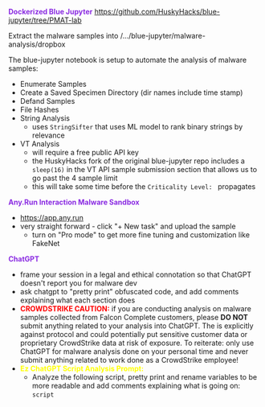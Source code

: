 
<span style="color:blueviolet;font-weight:bold">Dockerized Blue Jupyter</span>
	https://github.com/HuskyHacks/blue-jupyter/tree/PMAT-lab

Extract the malware samples into /.../blue-jupyter/malware-analysis/dropbox

The blue-jupyter notebook is setup to automate the analysis of malware samples:
- Enumerate Samples
- Create a Saved Specimen Directory (dir names include time stamp)
- Defand Samples
- File Hashes
- String Analysis
	- uses `StringSifter` that uses ML model to rank binary strings by relevance
- VT Analysis
	- will require a free public API key
	- the HuskyHacks fork of the original blue-jupyter repo includes a `sleep(16)` in the VT API sample submission section that allows us to go past the 4 sample limit
	- this will take some time before the `Criticality Level: ` propagates

<span style="color:blueviolet;font-weight:bold">Any.Run Interaction Malware Sandbox</span>
- https://app.any.run
- very straight forward - click "+ New task" and upload the sample
	- turn on "Pro mode" to get more fine tuning and customization like FakeNet

<span style="color:blueviolet;font-weight:bold">ChatGPT</span>
- frame your session in a legal and ethical connotation so that ChatGPT doesn't report you for malware dev
- ask chatgpt to "pretty print" obfuscated code, and add comments explaining what each section does
- <span style="color:red;font-weight:bold">CROWDSTRIKE CAUTION:</span> if you are conducting analysis on malware samples collected from Falcon Complete customers, please **DO NOT** submit anything related to your analysis into ChatGPT.  The is explicitly against protocol and could potentially put sensitive customer data or proprietary CrowdStrike data at risk of exposure.  To reiterate: only use ChatGPT for malware analysis done on your personal time and never submit anything related to work done as a CrowdStrike employee!
- <span style="color:yellow;font-weight:bold">Ez ChatGPT Script Analysis Prompt:</span>
	- Analyze the following script, pretty print and rename variables to be more readable and add comments explaining what is going on: `script`
